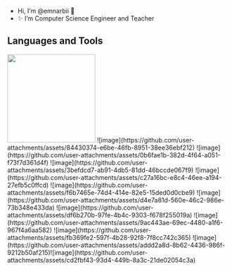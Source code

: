 -  Hi, I’m @emnarbii 👋
- ✨ I’m Computer Science Engineer and Teacher
## Languages and Tools
<img src="https://github.com/user-attachments/assets/84430374-e6be-46fb-8951-38ee36ebf212" width="200">
![image](https://github.com/user-attachments/assets/84430374-e6be-46fb-8951-38ee36ebf212)
![image](https://github.com/user-attachments/assets/0b6fae1b-382d-4f64-a051-f73f7d361d4f)
![image](https://github.com/user-attachments/assets/3befdcd7-ab91-4db5-81dd-46bccde067f9)
![image](https://github.com/user-attachments/assets/c27a16bc-e8c4-46ee-a194-27efb5c0ffcd)
![image](https://github.com/user-attachments/assets/f6b7465e-74d4-414e-82e5-15ded0d0cbe9)
![image](https://github.com/user-attachments/assets/d4e7a81d-560e-46c2-986e-73b348e433da)
![image](https://github.com/user-attachments/assets/df6b270b-97fe-4b4c-9303-f678f255019a)
![image](https://github.com/user-attachments/assets/9ac443ae-69ec-4480-a1f6-967f4a6aa582)
![image](https://github.com/user-attachments/assets/fb369fe2-597f-4b28-92f8-7f8cc742c365)
![image](https://github.com/user-attachments/assets/addd2a8d-8b62-4436-986f-9212b50af215)![image](https://github.com/user-attachments/assets/cd2fbf43-93d4-449b-8a3c-21de02054c3a)













<!---
emnarbii/emnarbii is a ✨ special ✨ repository because its `README.md` (this file) appears on your GitHub profile.
You can click the Preview link to take a look at your changes.
--->
